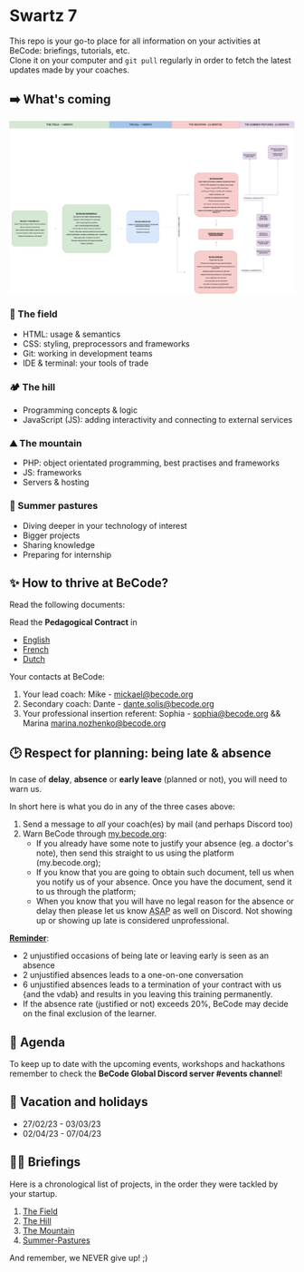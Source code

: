 # Swartz 7

This repo is your go-to place for all information on your activities at BeCode: briefings, tutorials, etc.  
Clone it on your computer and `git pull` regularly in order to fetch the latest updates made by your coaches.

## ➡️ What's coming

![](./images/misc/curiculum.png)

### 🌱 The field

- HTML: usage & semantics
- CSS: styling, preprocessors and frameworks
- Git: working in development teams
- IDE & terminal: your tools of trade

### 🏕️ The hill

- Programming concepts & logic
- JavaScript (JS): adding interactivity and connecting to external services

### ⛰️ The mountain

- PHP: object orientated programming, best practises and frameworks
- JS: frameworks
- Servers & hosting

### 🚠 Summer pastures

- Diving deeper in your technology of interest
- Bigger projects
- Sharing knowledge
- Preparing for internship

## ✨ How to thrive at BeCode?

Read the following documents:

Read the **Pedagogical Contract** in

- [English](https://github.com/becodeorg/BeCode/blob/master/educationalcontract.md)
- [French](https://github.com/becodeorg/BeCode/blob/master/contratpedagogique.md)
- [Dutch](https://github.com/becodeorg/BeCode/blob/master/pedagogischcontract.md)

Your contacts at BeCode:

1. Your lead coach: Mike - mickael@becode.org
2. Secondary coach: Dante - dante.solis@becode.org
3. Your professional insertion referent: Sophia - sophia@becode.org && Marina marina.nozhenko@becode.org

## 🕑 Respect for planning: being late & absence

In case of **delay**, **absence** or **early leave** (planned or not), you will need to warn us.

In short here is what you do in any of the three cases above:

1. Send a message to _all_ your coach(es) by mail (and perhaps Discord too)
2. Warn BeCode through [my.becode.org](https://my.becode.org/):
   - If you already have some note to justify your absence (eg. a doctor's note), then send this straight to us using the platform (my.becode.org);
   - If you know that you are going to obtain such document, tell us when you notify us of your absence. Once you have the document, send it to us through the platform;
   - When you know that you will have no legal reason for the absence or delay then please let us know <abbr title="As Soon As Possible">ASAP</abbr> as well on Discord. Not showing up or showing up late is considered unprofessional.

**[Reminder](https://github.com/becodeorg/BeCode/blob/master/educationalcontract.md#sanctions)**:

- 2 unjustified occasions of being late or leaving early is seen as an absence
- 2 unjustified absences leads to a one-on-one conversation
- 6 unjustified absences leads to a termination of your contract with us {and the vdab} and results in you leaving this training permanently.
- If the absence rate (justified or not) exceeds 20%, BeCode may decide on the final exclusion of the learner.

## 📅 Agenda

To keep up to date with the upcoming events, workshops and hackathons remember to check the **BeCode Global Discord server #events channel**!

## 🌴 Vacation and holidays


- 27/02/23 - 03/03/23
- 02/04/23 - 07/04/23


## 👩‍🎓 Briefings

Here is a chronological list of projects, in the order they were tackled by your startup.

1. [The Field](./1.The-Field)
2. [The Hill](./2.The-Hill)
3. [The Mountain](./3.The-Mountain)
4. [Summer-Pastures](./4.Summer-Pastures)

And remember, we NEVER give up! ;)
